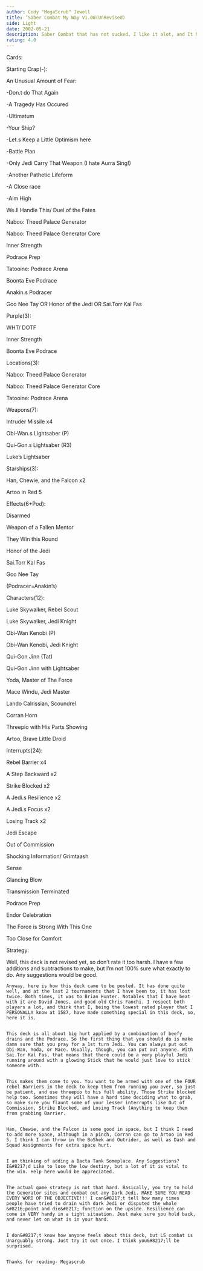 ```yaml
---
author: Cody "MegaScrub" Jewell
title: ’Saber Combat My Way V1.00(UnRevised)
side: Light
date: 2002-05-21
description: Saber Combat that has not sucked. I like it alot, and It has beaten alot of deck types including Watto, HDADTJ, TDIGWATT, and Invasion. Check it out.
rating: 4.0
---
```

Cards: 

Starting Crap(-):

An Unusual Amount of Fear:
-Don.t do That Again
-A Tragedy Has Occured
-Ultimatum
-Your Ship?
-Let.s Keep a Little Optimism here
-Battle Plan
-Only Jedi Carry That Weapon (I hate Aurra Sing!)
-Another Pathetic Lifeform
-A Close race
-Aim High
We.ll Handle This/ Duel of the Fates
Naboo: Theed Palace Generator
Naboo: Theed Palace Generator Core
Inner Strength
Podrace Prep
Tatooine: Podrace Arena
Boonta Eve Podrace
Anakin.s Podracer
Goo Nee Tay OR Honor of the Jedi OR Sai.Torr Kal Fas

Purple(3):
WHT/ DOTF
Inner Strength
Boonta Eve Podrace

Locations(3):
Naboo: Theed Palace Generator
Naboo: Theed Palace Generator Core
Tatooine: Podrace Arena

Weapons(7):
Intruder Missile x4
Obi-Wan.s Lightsaber (P)
Qui-Gon.s Lightsaber (R3)
Luke’s Lightsaber

Starships(3):
Han, Chewie, and the Falcon x2
Artoo in Red 5 

Effects(6+Pod):
Disarmed
Weapon of a Fallen Mentor
They Win this Round
Honor of the Jedi
Sai.Torr Kal Fas
Goo Nee Tay
(Podracer=Anakin’s)

Characters(12):
Luke Skywalker, Rebel Scout
Luke Skywalker, Jedi Knight
Obi-Wan Kenobi (P)
Obi-Wan Kenobi, Jedi Knight
Qui-Gon Jinn (Tat)
Qui-Gon Jinn with Lightsaber
Yoda, Master of The Force
Mace Windu, Jedi Master
Lando Calrissian, Scoundrel
Corran Horn
Threepio with His Parts Showing
Artoo, Brave Little Droid

Interrupts(24):
Rebel Barrier x4
A Step Backward x2
Strike Blocked x2
A Jedi.s Resilience x2
A Jedi.s Focus x2
Losing Track x2
Jedi Escape
Out of Commission
Shocking Information/ Grimtaash
Sense
Glancing Blow
Transmission Terminated
Podrace Prep
Endor Celebration
The Force is Strong With This One
Too Close for Comfort









Strategy: 

Well, this deck is not revised yet, so don&#8217;t rate it too harsh. I have a few additions and subtractions to make, but I&#8217;m not 100% sure what exactly to do. Any suggestions would be good. 

	Anyway, here is how this deck came to be posted. It has done quite well, and at the last 2 tournaments that I have been to, it has lost twice. Both times, it was to Brian Hunter. Notables that I have beat with it are David Jones, and good old Chris Fanchi. I respect both players a lot, and think that I, being the lowest rated player that I PERSONALLY know at 1587, have made something special in this deck, so, here it is.

	This deck is all about big hurt applied by a combination of beefy drains and the Podrace. So the first thing that you should do is make damn sure that you pray for a 1st turn Jedi. You can always put out Obi-Wan, Yoda, or Mace. Usually, though, you can put out anyone. With Sai.Tor Kal Fas, that means that there could be a very playful Jedi running around with a glowing Stick that he would just love to stick someone with. 

	This makes them come to you. You want to be armed with one of the FOUR rebel Barriers in the deck to keep them from running you over, so just be patient, and use threepio to his full ability. Those Strike blocked help too. Sometimes they will have a hard time deciding what to grab, so make sure you flaunt some of your lesser interrupts like Out of Commission, Strike Blocked, and Losing Track (Anything to keep them from grabbing Barrier. 

	Han, Chewie, and the Falcon is some good in space, but I think I need to add more Space, although in a pinch, Corran can go to Artoo in Red 5. I think I can throw in the BoShek and Outrider, as well as Dash and Squad Assignments for extra space hurt.

	I am thinking of adding a Bacta Tank Someplace. Any Suggestions? I&#8217;d Like to lose the low destiny, but a lot of it is vital to the win. Help here would be appreciated. 

	The actual game strategy is not that hard. Basically, you try to hold the Generator sites and combat out any Dark Jedi. MAKE SURE YOU READ EVERY WORD OF THE OBJECTIVE!!! I can&#8217;t tell how many times people have tried to drain with dark Jedi or disputed the whole &#8216;point and die&#8217; function on the upside. Resilience can come in VERY handy in a tight situation. Just make sure you hold back, and never let on what is in your hand. 

	I don&#8217;t know how anyone feels about this deck, but LS combat is Unarguably strong. Just try it out once. I think you&#8217;ll be surprised. 

	Thanks for reading- Megascrub
